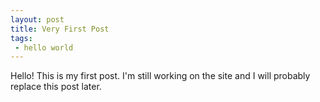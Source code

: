 ```yaml
---
layout: post
title: Very First Post
tags:
 - hello world
---
```


Hello! This is my first post. I'm still working on the site and I will probably replace this post later.
